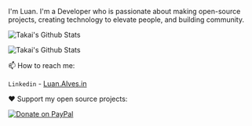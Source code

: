 I'm Luan. I'm a Developer who is passionate about making open-source projects, creating technology to elevate people, and building community.

![Takai's Github Stats](https://github-readme-stats.vercel.app/api?username=bugvoid&show_icons=true&theme=dracula)

![Takai's Github Stats](https://github-readme-stats.vercel.app/api/top-langs/?username=bugvoid)

📫 How to reach me:

`Linkedin` - [Luan.Alves.in](https://www.linkedin.com/in/luan-castro-alves/)

❤️ Support my open source projects:

[![Donate on PayPal](https://img.shields.io/badge/--paypal?label=PayPal&logo=PayPal&style=social)](https://www.paypal.com/cgi-bin/webscr?cmd=_donations&business=JT2EVVZXV92SA&item_name=Investimentos&currency_code=BRL)


<!--
**Bugvoid/Bugvoid** is a ✨ _special_ ✨ repository because its `README.md` (this file) appears on your GitHub profile.



